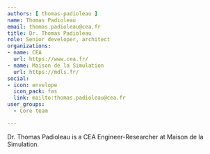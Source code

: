 ```yaml
---
authors: [ thomas-padioleau ]
name: Thomas Padioleau
email: thomas.padioleau@cea.fr
title: Dr. Thomas Padioleau
role: Senior developer, architect
organizations:
- name: CEA
  url: https://www.cea.fr/
- name: Maison de la Simulation
  url: https://mdls.fr/
social:
- icon: envelope
  icon_pack: fas
  link: mailto:thomas.padioleau@cea.fr
user_groups:
  - Core team

---
```


Dr. Thomas Padioleau is a CEA Engineer-Researcher at Maison de la Simulation.
